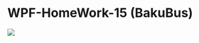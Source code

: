 # WPF-HomeWork-15 (BakuBus)

![](https://github.com/ResuIl/WPF-HomeWork-15/blob/master/BakuBus.gif)
